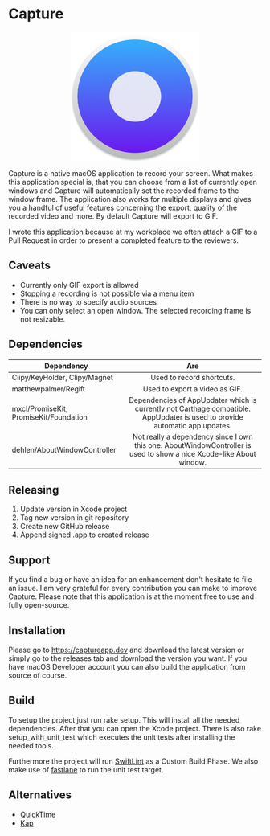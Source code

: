 # Capture
<p align="center">
   <img width="256" height="256" src="./icon.png">
</p>

Capture is a native macOS application to record your screen. What makes this application special is, that you can choose from a list of currently open windows and Capture will automatically set the recorded frame to the window frame. The application also works for multiple displays and gives you a handful of useful features concerning the export, quality of the recorded video and more. By default Capture will export to GIF. 

I wrote this application because at my workplace we often attach a GIF to a Pull Request in order to present a completed feature to the reviewers.

## Caveats
- Currently only GIF export is allowed
- Stopping a recording is not possible via a menu item
- There is no way to specify audio sources
- You can only select an open window. The selected recording frame is not resizable.

## Dependencies

| Dependency    | Are           |
| ------------- |:-------------:|
| Clipy/KeyHolder, Clipy/Magnet | Used to record shortcuts. |
| matthewpalmer/Regift     | Used to export a video as GIF. |
| mxcl/PromiseKit, PromiseKit/Foundation | Dependencies of AppUpdater which is currently not Carthage compatible. AppUpdater is used to provide automatic app updates. |
| dehlen/AboutWindowController | Not really a dependency since I own this one. AboutWindowController is used to show a nice Xcode-like About window. |

## Releasing
1. Update version in Xcode project
2. Tag new version in git repository
3. Create new GitHub release
4. Append signed .app to created release

## Support
If you find a bug or have an idea for an enhancement don't hesitate to file an issue. I am very grateful for every contribution you can make to improve Capture. Please note that this application is at the moment free to use and fully open-source.

## Installation
Please go to https://captureapp.dev and download the latest version or simply go to the releases tab and download the version you want. If you have macOS Developer account you can also build the application from source of course.

## Build
To setup the project just run rake setup. This will install all the needed dependencies. After that you can open the Xcode project. There is also rake setup_with_unit_test which executes the unit tests after installing the needed tools. 

Furthermore the project will run [SwiftLint](https://github.com/realm/SwiftLint) as a Custom Build Phase. We also make use of [fastlane](https://fastlane.tools) to run the unit test target.

## Alternatives
- QuickTime
- [Kap](https://getkap.co)
